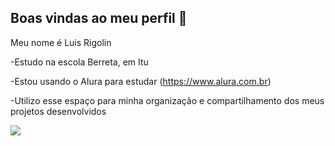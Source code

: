 ## Boas vindas ao meu perfil 🐉

Meu nome é Luis Rigolin

-Estudo na escola Berreta, em Itu

-Estou usando o Alura para estudar (https://www.alura.com.br)

-Utilizo esse espaço para minha organização e compartilhamento dos meus projetos desenvolvidos

![](https://media1.tenor.com/m/eSLZLUswrkQAAAAC/dog-mexican-turtle.gif)


